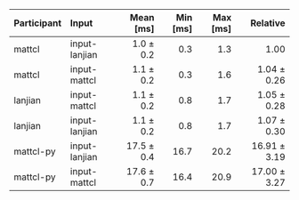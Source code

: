 | Participant | Input | Mean [ms] | Min [ms] | Max [ms] | Relative |
|:---|:---|---:|---:|---:|---:|
| mattcl | input-lanjian | 1.0 ± 0.2 | 0.3 | 1.3 | 1.00 |
| mattcl | input-mattcl | 1.1 ± 0.2 | 0.3 | 1.6 | 1.04 ± 0.26 |
| lanjian | input-mattcl | 1.1 ± 0.2 | 0.8 | 1.7 | 1.05 ± 0.28 |
| lanjian | input-lanjian | 1.1 ± 0.2 | 0.8 | 1.7 | 1.07 ± 0.30 |
| mattcl-py | input-lanjian | 17.5 ± 0.4 | 16.7 | 20.2 | 16.91 ± 3.19 |
| mattcl-py | input-mattcl | 17.6 ± 0.7 | 16.4 | 20.9 | 17.00 ± 3.27 |
